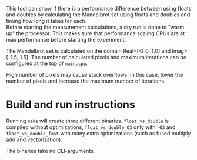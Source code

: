 This tool can show if there is a performance difference between using floats and doubles by calculating the Mandelbrot set using floats and doubles and timing how long it takes for each.  
Before starting the measurement calculations, a dry run is done to "warm up" the processor. This makes sure that performance scaling CPUs are at max performance before starting the experiment.

The Mandelbrot set is calculated on the domain Real=[-2.0, 1.0] and Imag=[-1.5, 1.5]. The number of calculated pixels and maximum iterations can be configured at the top of `main.cpp`.

High number of pixels may cause stack overflows. In this case, lower the number of pixels and increase the maximum number of iterations.


# Build and run instructions
Running `make` will create three different binaries. `float_vs_double` is compiled without optimizations, `float_vs_double_O3` only with `-O3` and `float_vs_double_fast` with many extra optimizations (such as fused multiply add and vectorization).

The binaries take no CLI-arguments.
